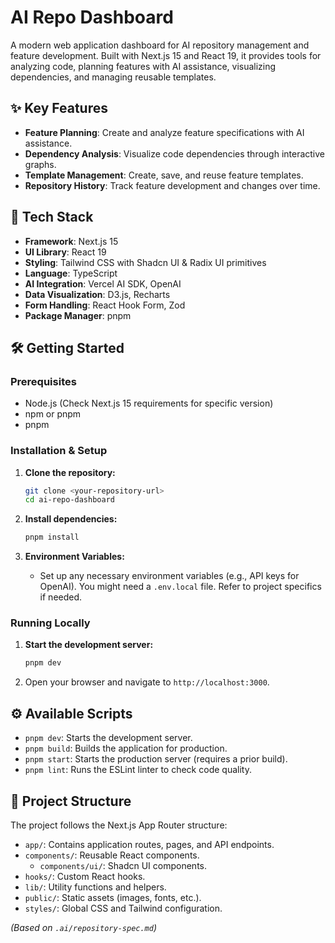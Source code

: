 # AI Repo Dashboard

A modern web application dashboard for AI repository management and feature development. Built with Next.js 15 and React 19, it provides tools for analyzing code, planning features with AI assistance, visualizing dependencies, and managing reusable templates.

## ✨ Key Features

-   **Feature Planning**: Create and analyze feature specifications with AI assistance.
-   **Dependency Analysis**: Visualize code dependencies through interactive graphs.
-   **Template Management**: Create, save, and reuse feature templates.
-   **Repository History**: Track feature development and changes over time.

## 🚀 Tech Stack

-   **Framework**: Next.js 15
-   **UI Library**: React 19
-   **Styling**: Tailwind CSS with Shadcn UI & Radix UI primitives
-   **Language**: TypeScript
-   **AI Integration**: Vercel AI SDK, OpenAI
-   **Data Visualization**: D3.js, Recharts
-   **Form Handling**: React Hook Form, Zod
-   **Package Manager**: pnpm

## 🛠️ Getting Started

### Prerequisites

-   Node.js (Check Next.js 15 requirements for specific version)
-   npm or pnpm
-   pnpm

### Installation & Setup

1.  **Clone the repository:**
    ```bash
    git clone <your-repository-url>
    cd ai-repo-dashboard
    ```

2.  **Install dependencies:**
    ```bash
    pnpm install
    ```

3.  **Environment Variables:**
    *   Set up any necessary environment variables (e.g., API keys for OpenAI). You might need a `.env.local` file. Refer to project specifics if needed.

### Running Locally

1.  **Start the development server:**
    ```bash
    pnpm dev
    ```
2.  Open your browser and navigate to `http://localhost:3000`.

## ⚙️ Available Scripts

-   `pnpm dev`: Starts the development server.
-   `pnpm build`: Builds the application for production.
-   `pnpm start`: Starts the production server (requires a prior build).
-   `pnpm lint`: Runs the ESLint linter to check code quality.

## 📂 Project Structure

The project follows the Next.js App Router structure:

-   `app/`: Contains application routes, pages, and API endpoints.
-   `components/`: Reusable React components.
    -   `components/ui/`: Shadcn UI components.
-   `hooks/`: Custom React hooks.
-   `lib/`: Utility functions and helpers.
-   `public/`: Static assets (images, fonts, etc.).
-   `styles/`: Global CSS and Tailwind configuration.

*(Based on `.ai/repository-spec.md`)* 